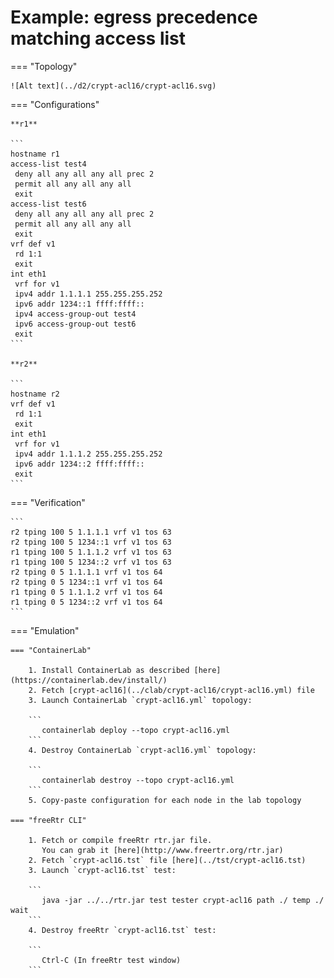 # Example: egress precedence matching access list

=== "Topology"

    ![Alt text](../d2/crypt-acl16/crypt-acl16.svg)

=== "Configurations"

    **r1**

    ```
    hostname r1
    access-list test4
     deny all any all any all prec 2
     permit all any all any all
     exit
    access-list test6
     deny all any all any all prec 2
     permit all any all any all
     exit
    vrf def v1
     rd 1:1
     exit
    int eth1
     vrf for v1
     ipv4 addr 1.1.1.1 255.255.255.252
     ipv6 addr 1234::1 ffff:ffff::
     ipv4 access-group-out test4
     ipv6 access-group-out test6
     exit
    ```

    **r2**

    ```
    hostname r2
    vrf def v1
     rd 1:1
     exit
    int eth1
     vrf for v1
     ipv4 addr 1.1.1.2 255.255.255.252
     ipv6 addr 1234::2 ffff:ffff::
     exit
    ```

=== "Verification"

    ```
    r2 tping 100 5 1.1.1.1 vrf v1 tos 63
    r2 tping 100 5 1234::1 vrf v1 tos 63
    r1 tping 100 5 1.1.1.2 vrf v1 tos 63
    r1 tping 100 5 1234::2 vrf v1 tos 63
    r2 tping 0 5 1.1.1.1 vrf v1 tos 64
    r2 tping 0 5 1234::1 vrf v1 tos 64
    r1 tping 0 5 1.1.1.2 vrf v1 tos 64
    r1 tping 0 5 1234::2 vrf v1 tos 64
    ```

=== "Emulation"

    === "ContainerLab"

        1. Install ContainerLab as described [here](https://containerlab.dev/install/)  
        2. Fetch [crypt-acl16](../clab/crypt-acl16/crypt-acl16.yml) file  
        3. Launch ContainerLab `crypt-acl16.yml` topology:  

        ```
           containerlab deploy --topo crypt-acl16.yml  
        ```
        4. Destroy ContainerLab `crypt-acl16.yml` topology:  

        ```
           containerlab destroy --topo crypt-acl16.yml  
        ```
        5. Copy-paste configuration for each node in the lab topology

    === "freeRtr CLI"

        1. Fetch or compile freeRtr rtr.jar file.  
           You can grab it [here](http://www.freertr.org/rtr.jar)  
        2. Fetch `crypt-acl16.tst` file [here](../tst/crypt-acl16.tst)  
        3. Launch `crypt-acl16.tst` test:  

        ```
           java -jar ../../rtr.jar test tester crypt-acl16 path ./ temp ./ wait
        ```
        4. Destroy freeRtr `crypt-acl16.tst` test:  

        ```
           Ctrl-C (In freeRtr test window)
        ```

